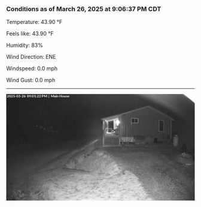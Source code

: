 ### Conditions as of March 26, 2025 at 9:06:37 PM CDT 

Temperature: 43.90 &deg;F

Feels like: 43.90 &deg;F

Humidity: 83%

Wind Direction: ENE

Windspeed: 0.0 mph

Wind Gust: 0.0 mph

---

<img src="./images/latest.jpeg"/>

